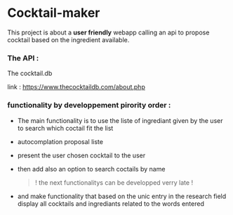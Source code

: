 # Cocktail-maker

This project is about a **user friendly** webapp calling an api to propose cocktail based on the ingredient available.

### The API : 
The cocktail.db 
 
link : https://www.thecocktaildb.com/about.php

### functionality by developpement pirority order : 

* The main functionality is to use the liste of ingrediant given by the user to search which coctail fit the list
* autocomplation proposal liste
* present the user chosen cocktail to the user
* then add also an option to search coctails by name

    > ! the next functionalitys can be developped verry late !
* and make functionality that based on the unic entry in the research field display all cocktails and ingrediants related to the words entered
